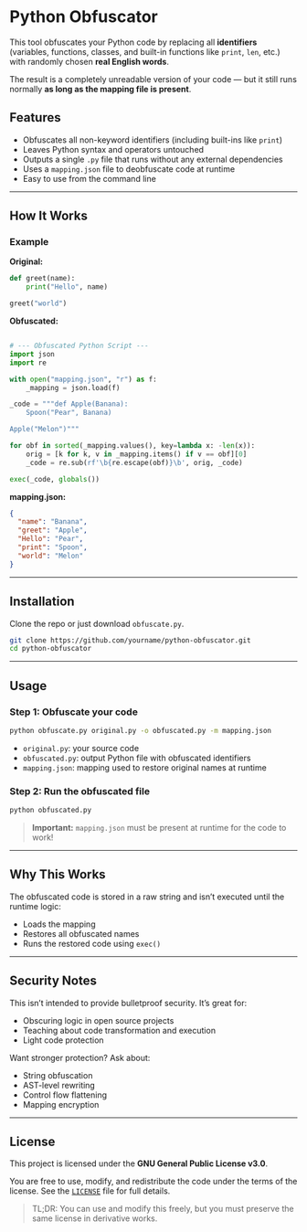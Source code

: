 # Python Obfuscator

This tool obfuscates your Python code by replacing all **identifiers** (variables, functions, classes, and built-in functions like `print`, `len`, etc.) with randomly chosen **real English words**.

The result is a completely unreadable version of your code — but it still runs normally **as long as the mapping file is present**.

## Features

- Obfuscates all non-keyword identifiers (including built-ins like `print`)
- Leaves Python syntax and operators untouched
- Outputs a single `.py` file that runs without any external dependencies
- Uses a `mapping.json` file to deobfuscate code at runtime
- Easy to use from the command line

---

## How It Works

### Example

**Original:**
```python
def greet(name):
    print("Hello", name)

greet("world")
```

**Obfuscated:**
```python

# --- Obfuscated Python Script ---
import json
import re

with open("mapping.json", "r") as f:
    _mapping = json.load(f)

_code = """def Apple(Banana):
    Spoon("Pear", Banana)

Apple("Melon")"""

for obf in sorted(_mapping.values(), key=lambda x: -len(x)):
    orig = [k for k, v in _mapping.items() if v == obf][0]
    _code = re.sub(rf'\b{re.escape(obf)}\b', orig, _code)

exec(_code, globals())

```

**mapping.json:**
```json
{
  "name": "Banana",
  "greet": "Apple",
  "Hello": "Pear",
  "print": "Spoon",
  "world": "Melon"
}
```

---

## Installation

Clone the repo or just download `obfuscate.py`.

```bash
git clone https://github.com/yourname/python-obfuscator.git
cd python-obfuscator
```

---

## Usage

### Step 1: Obfuscate your code

```bash
python obfuscate.py original.py -o obfuscated.py -m mapping.json
```

- `original.py`: your source code
- `obfuscated.py`: output Python file with obfuscated identifiers
- `mapping.json`: mapping used to restore original names at runtime

### Step 2: Run the obfuscated file

```bash
python obfuscated.py
```

> **Important:** `mapping.json` must be present at runtime for the code to work!

---

## Why This Works

The obfuscated code is stored in a raw string and isn’t executed until the runtime logic:
- Loads the mapping
- Restores all obfuscated names
- Runs the restored code using `exec()`

---

## Security Notes

This isn’t intended to provide bulletproof security. It’s great for:
- Obscuring logic in open source projects
- Teaching about code transformation and execution
- Light code protection

Want stronger protection? Ask about:
- String obfuscation
- AST-level rewriting
- Control flow flattening
- Mapping encryption

---

## License

This project is licensed under the **GNU General Public License v3.0**.

You are free to use, modify, and redistribute the code under the terms of the license. See the [`LICENSE`](LICENSE) file for full details.

> TL;DR: You can use and modify this freely, but you must preserve the same license in derivative works.